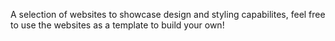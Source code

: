 A selection of websites to showcase design and styling capabilites, feel free to use the websites as a template to build your own!